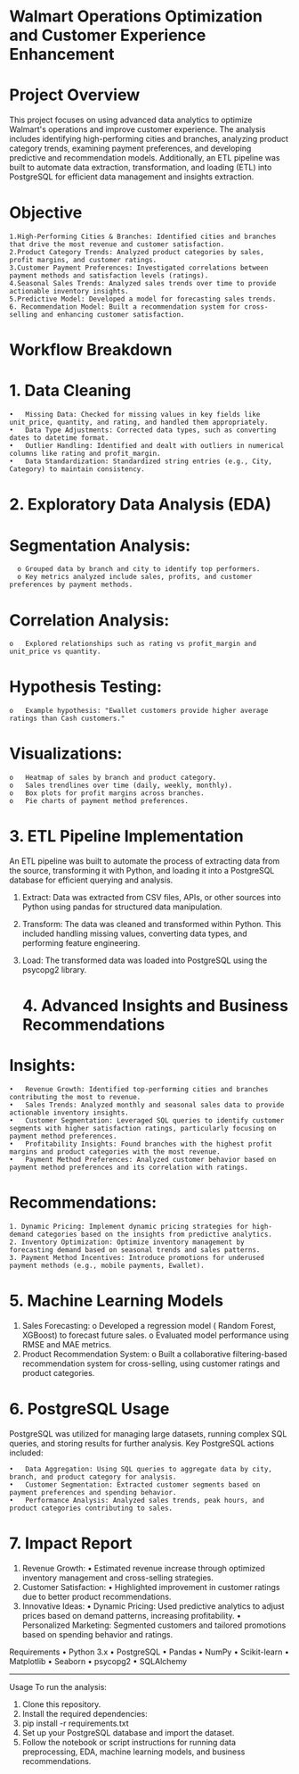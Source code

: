 
# Walmart Operations Optimization and Customer Experience Enhancement

  # Project Overview
This project focuses on using advanced data analytics to optimize Walmart's operations and improve customer experience. The analysis includes identifying high-performing cities and branches, analyzing product category trends, examining payment preferences, and developing predictive and recommendation models. Additionally, an ETL pipeline was built to automate data extraction, transformation, and loading (ETL) into PostgreSQL for efficient data management and insights extraction.

# Objective
    1.High-Performing Cities & Branches: Identified cities and branches that drive the most revenue and customer satisfaction.
    2.Product Category Trends: Analyzed product categories by sales, profit margins, and customer ratings.
    3.Customer Payment Preferences: Investigated correlations between payment methods and satisfaction levels (ratings).
    4.Seasonal Sales Trends: Analyzed sales trends over time to provide actionable inventory insights.
    5.Predictive Model: Developed a model for forecasting sales trends.
    6. Recommendation Model: Built a recommendation system for cross-selling and enhancing customer satisfaction.

  # Workflow Breakdown
# 1. Data Cleaning
    •	Missing Data: Checked for missing values in key fields like unit_price, quantity, and rating, and handled them appropriately.
    •	Data Type Adjustments: Corrected data types, such as converting dates to datetime format.
    •	Outlier Handling: Identified and dealt with outliers in numerical columns like rating and profit_margin.
    •	Data Standardization: Standardized string entries (e.g., City, Category) to maintain consistency.

  # 2. Exploratory Data Analysis (EDA)
# Segmentation Analysis: 
      o	Grouped data by branch and city to identify top performers.
      o	Key metrics analyzed include sales, profits, and customer preferences by payment methods.
# Correlation Analysis: 
    o	Explored relationships such as rating vs profit_margin and unit_price vs quantity.
# Hypothesis Testing: 
    o	Example hypothesis: "Ewallet customers provide higher average ratings than Cash customers."
# Visualizations: 
    o	Heatmap of sales by branch and product category.
    o	Sales trendlines over time (daily, weekly, monthly).
    o	Box plots for profit margins across branches.
    o	Pie charts of payment method preferences.

   # 3. ETL Pipeline Implementation
An ETL pipeline was built to automate the process of extracting data from the source, transforming it with Python, and loading it into a PostgreSQL database for efficient querying and analysis.
1. Extract:
       Data was extracted from CSV files, APIs, or other sources into Python using pandas for structured data manipulation. 
2. Transform:
      The data was cleaned and transformed within Python. This included handling missing values, converting data types, and performing feature engineering. 
3. Load:
    The transformed data was loaded into PostgreSQL using the psycopg2 library. 

   # 4. Advanced Insights and Business Recommendations
# Insights:
    •	Revenue Growth: Identified top-performing cities and branches contributing the most to revenue.
    •	Sales Trends: Analyzed monthly and seasonal sales data to provide actionable inventory insights.
    •	Customer Segmentation: Leveraged SQL queries to identify customer segments with higher satisfaction ratings, particularly focusing on payment method preferences.
    •	Profitability Insights: Found branches with the highest profit margins and product categories with the most revenue.
    •	Payment Method Preferences: Analyzed customer behavior based on payment method preferences and its correlation with ratings.

# Recommendations:
    1. Dynamic Pricing: Implement dynamic pricing strategies for high-demand categories based on the insights from predictive analytics.
    2. Inventory Optimization: Optimize inventory management by forecasting demand based on seasonal trends and sales patterns.
    3. Payment Method Incentives: Introduce promotions for underused payment methods (e.g., mobile payments, Ewallet).

# 5. Machine Learning Models  
1. Sales Forecasting: 
    o	Developed a regression model ( Random Forest, XGBoost) to forecast future sales.
    o	Evaluated model performance using RMSE and MAE metrics.
2. Product Recommendation System: 
    o	Built a collaborative filtering-based recommendation system for cross-selling, using customer ratings and product categories.

# 6. PostgreSQL Usage
PostgreSQL was utilized for managing large datasets, running complex SQL queries, and storing results for further analysis. Key PostgreSQL actions included:

    •	Data Aggregation: Using SQL queries to aggregate data by city, branch, and product category for analysis. 
    •	Customer Segmentation: Extracted customer segments based on payment preferences and spending behavior. 
    •	Performance Analysis: Analyzed sales trends, peak hours, and product categories contributing to sales. 

# 7. Impact Report
1. Revenue Growth:
            •	Estimated revenue increase through optimized inventory management and cross-selling strategies.
2. Customer Satisfaction:
          •	Highlighted improvement in customer ratings due to better product recommendations.
3. Innovative Ideas:
        •	Dynamic Pricing: Used predictive analytics to adjust prices based on demand patterns, increasing profitability.
        •	Personalized Marketing: Segmented customers and tailored promotions based on spending behavior and ratings.

Requirements
  •	Python 3.x
  •	PostgreSQL
  •	Pandas
  •	NumPy
  •	Scikit-learn
  •	Matplotlib
  •	Seaborn
  •	psycopg2
  •	SQLAlchemy
________________________________________
Usage
To run the analysis:
1.	Clone this repository.
2.	Install the required dependencies: 
3.	pip install -r requirements.txt
4.	Set up your PostgreSQL database and import the dataset.
5.	Follow the notebook or script instructions for running data preprocessing, EDA, machine learning models, and business recommendations.


